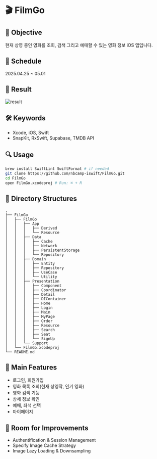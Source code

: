 # 🎬 FilmGo

## 📌 Objective

현재 상영 중인 영화를 조회, 검색 그리고 예매할 수 있는 영화 정보 iOS 앱입니다.

## 📆 Schedule

2025.04.25 ~ 05.01

## 👀 Result

![result](Resource/result.gif)

## 🛠️ Keywords

* Xcode, iOS, Swift
* SnapKit, RxSwift, Supabase, TMDB API

## 🔍 Usage

```bash
brew install SwiftLint SwiftFormat # if needed
git clone https://github.com/nbcamp-iswift/FilmGo.git
cd FilmGo
open FilmGo.xcodeproj # Run: ⌘ + R
```

## 📁 Directory Structures

```
.
├── FilmGo
│   ├── FilmGo
│   │   ├── App
│   │   │   ├── Derived
│   │   │   └── Resource
│   │   ├── Data
│   │   │   ├── Cache
│   │   │   ├── Network
│   │   │   ├── PersistentStorage
│   │   │   └── Repository
│   │   ├── Domain
│   │   │   ├── Entity
│   │   │   ├── Repository
│   │   │   ├── UseCase
│   │   │   └── Utility
│   │   ├── Presentation
│   │   │   ├── Component
│   │   │   ├── Coordinator
│   │   │   ├── Detail
│   │   │   ├── DIContainer
│   │   │   ├── Home
│   │   │   ├── Login
│   │   │   ├── Main
│   │   │   ├── MyPage
│   │   │   ├── Order
│   │   │   ├── Resource
│   │   │   ├── Search
│   │   │   ├── Seat
│   │   │   └── SignUp
│   │   └── Support
│   └── FilmGo.xcodeproj
└── README.md
```

## 🚀 Main Features

* 로그인, 회원가입
* 영화 목록 조회(현재 상영작, 인기 영화)
* 영화 검색 기능
* 상세 정보 확인
* 예매, 좌석 선택
* 마이페이지

## 🔦 Room for Improvements

* Authentification & Session Management
* Specify Image Cache Strategy
* Image Lazy Loading & Downsampling 
